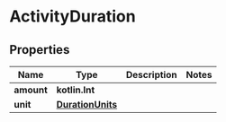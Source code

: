 
# ActivityDuration

## Properties
Name | Type | Description | Notes
------------ | ------------- | ------------- | -------------
**amount** | **kotlin.Int** |  | 
**unit** | [**DurationUnits**](DurationUnits.md) |  | 



